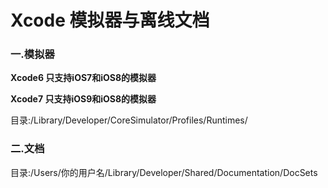 # Xcode 模拟器与离线文档

### 一.模拟器

**Xcode6 只支持iOS7和iOS8的模拟器**

**Xcode7 只支持iOS9和iOS8的模拟器**

目录:/Library/Developer/CoreSimulator/Profiles/Runtimes/

### 二.文档

目录:/Users/你的用户名/Library/Developer/Shared/Documentation/DocSets

